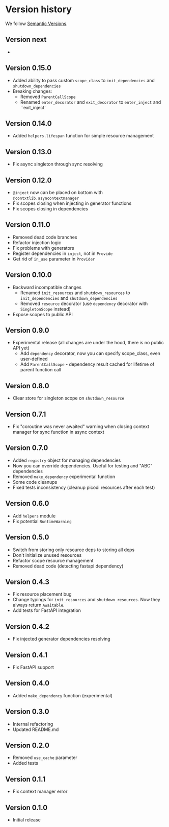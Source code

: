 # Version history

We follow [Semantic Versions](https://semver.org/).

## Version next

-

## Version 0.15.0

- Added ability to pass custom `scope_class` to `init_dependencies` and `shutdown_dependencies`
- Breaking changes:
  - Removed `ParentCallScope`
  - Renamed `enter_decorator` and `exit_decorator` to `enter_inject` and ``exit_inject`

## Version 0.14.0

- Added `helpers.lifespan` function for simple resource management

## Version 0.13.0

- Fix async singleton through sync resolving

## Version 0.12.0

- `@inject` now can be placed on bottom with `@contxtlib.asyncontextmanager`
- Fix scopes closing when injecting in generator functions
- Fix scopes closing in dependencies

## Version 0.11.0

- Removed dead code branches
- Refactor injection logic
- Fix problems with generators
- Register dependencies in `inject`, not in `Provide`
- Get rid of `in_use` parameter in `Provider`

## Version 0.10.0

- Backward incompatible changes
  - Renamed `init_resources` and `shutdown_resources` to `init_dependencies` and `shutdown_dependencies`
  - Removed `resource` decorator (use `dependency` decorator with `SingletonScope` instead)
- Expose scopes to public API

## Version 0.9.0

- Experimental release (all changes are under the hood, there is no public API yet)
  - Add `dependency` decorator, now you can specify scope_class, even user-defined
  - Add `ParentCallScope` - dependency result cached for lifetime of parent function call

## Version 0.8.0

- Clear store for singleton scope on `shutdown_resource`

## Version 0.7.1

- Fix "coroutine was never awaited" warning when closing context manager for sync function in async context

## Version 0.7.0

- Added `registry` object for managing dependencies
- Now you can override dependencies. Useful for testing and "ABC" dependencies
- Removed `make_dependency` experimental function
- Some code cleanups
- Fixed tests inconsistency (cleanup picodi resources after each test)

## Version 0.6.0

- Add `helpers` module
- Fix potential `RuntimeWarning`

## Version 0.5.0

- Switch from storing only resource deps to storing all deps
- Don't initialize unused resources
- Refactor scope resource management
- Removed dead code (detecting fastapi dependency)

## Version 0.4.3

- Fix resource placement bug
- Change typings for `init_resources` and `shutdown_resources`. Now they always return `Awaitable`.
- Add tests for FastAPI integration

## Version 0.4.2

- Fix injected generator dependencies resolving

## Version 0.4.1

- Fix FastAPI support

## Version 0.4.0

- Added `make_dependency` function (experimental)

## Version 0.3.0

- Internal refactoring
- Updated README.md

## Version 0.2.0

- Removed `use_cache` parameter
- Added tests

## Version 0.1.1

- Fix context manager error

## Version 0.1.0

- Initial release
